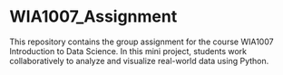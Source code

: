 # WIA1007_Assignment
This repository contains the group assignment for the course WIA1007 Introduction to Data Science. In this mini project, students work collaboratively to analyze and visualize real-world data using Python.

